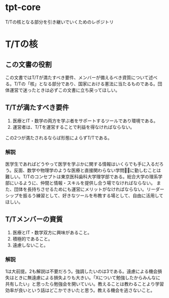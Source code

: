 # tpt-core

T/Tの核となる部分を引き継いでいくためのレポジトリ

# T/Tの核

## この文書の役割

この文書ではT/Tが満たすべき要件、メンバーが備えるべき資質について述べる。T/Tの「核」となる部分であり、国家における憲法に当たるものである。団体運営で迷ったときは必ずこの文書に立ち戻ってほしい。

## T/Tが満たすべき要件

1. 医療とIT・数学の両方を学ぶ者をサポートするツールであり環境である。
2. 運営者は、T/Tを運営することで利益を得なければならない。

この2つが満たされるならば形態によらずT/Tである。

### 解説

医学生であればどうやって医学を学ぶかに関する情報はいくらでも手に入るだろう。反面、数学や物理学のような医療と直接関わらない学問に勤しむことは難しい。T/Tのコンセプトは東京医科歯科大学理学部である。総合大学の理系学部にいるように、仲間と情報・スキルを提供し合う場でなければならない。
また、団体を長持ちさせるためにも運営にメリットがなければならない。リーダーシップを振るう練習として、好きなツールを布教する場として、自由に活用してほしい。

## T/Tメンバーの資質

1. 医療とIT・数学双方に興味があること。
2. 積極的であること。
3. 遠慮しないこと。

### 解説

1は大前提。2も解説は不要だろう。強調したいのは3である。遠慮による機会損失はときに無遠慮による損失よりも大きい。「Xについて勉強したからみんなに共有したい」と思ったら勉強会を開いていい。教えることは教わることより学習効率が良いという話はどこかできいたと思う。教える機会を逃さないこと。